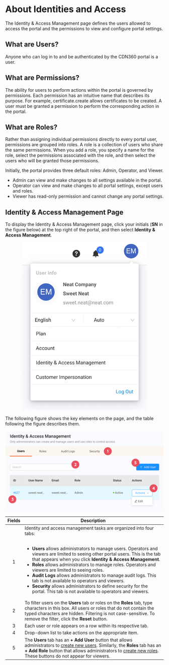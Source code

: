 # About Identities and Access

The Identity & Access Management page defines the users allowed to access the portal and the permissions to view and         configure portal settings.


## What are Users?

Anyone who can log in to and be authenticated by the CDN360 portal is a user.


## What are Permissions?

The ability for users to perform actions within the portal is governed by permissions. Each permission has an intuitive name that describes its purpose. For example, certificate.create allows certificates to be created. A user must be granted a permission to perform the corresponding action in the portal.


## What are Roles?

Rather than assigning individual permissions directly to every portal user, permissions are grouped into roles. A role is a collection of users who share the same permissions. When you add a role, you specify a name for the role, select the permissions associated with the role, and then select the users who will be granted those permissions.

Initially, the portal provides three default roles: Admin, Operator, and Viewer.

- Admin can view and make changes to all settings available in the portal.
- Operator can view and make changes to all portal settings, except users and roles.
- Viewer has read-only permission and cannot change any portal settings.

## Identity & Access Management Page

To display the Identity & Access Management page, click your initials (**SN** in the figure below) at the top right of the portal, and then select **Identity & Access Management**.

<p align=center><img src="/docs/resources/images/identities-and-access/iam-user-info.png" alt="select identity management page" width="400"></p>

The following figure shows the key elements on the page, and the table following the figure describes them.

<p align=center><img src="/docs/resources/images/identities-and-access/iam-w-numbers.png" alt="select identity management page" width="900"></p>


| **Fields** | **Description** |
| :----------: | --------------- |
| 1 | Identity and access management tasks are organized into four tabs:<ul><br> <li>**Users** allows administrators to manage users. Operators and viewers are limited to seeing other portal users. This is the tab that appears when you click **Identity & Access Management**. <li>**Roles** allows administrators to manage roles. Operators and viewers are limited to seeing roles. <li>**Audit Logs** allows administrators to manage audit logs. This tab is not available to operators and viewers. <li>**Security**   allows administrators to define security for the portal. This tab is not available to operators and viewers.|
| 2 | To filter users on the **Users** tab or roles on the **Roles** tab, type characters in this box. All users or roles that do not contain the typed characters are hidden. Filtering is not case-sensitive. To remove the filter, click the **Reset** button.|
| 3 | Each user or role appears on a row within its respective tab.|
| 4 | Drop-down list to take actions on the appropriate item.|
| 5 | The **Users** tab has an **+ Add User** button that allows administrators to [create new users](</docs/portal/identities-and-access/managing-users.md>). Similarly, the **Roles** tab has an **+ Add Role** button that allows administrators to [create new roles](</docs/portal/identities-and-access/managing-roles.md>). These buttons do not appear for viewers.|

